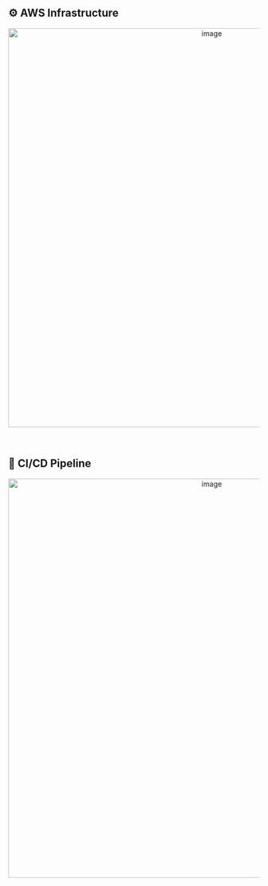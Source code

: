 ## ⚙️ AWS Infrastructure

<p align="center">
  <img width="800" alt="image" src="https://github.com/user-attachments/assets/4cd2b914-5927-46ea-add9-477020308ae4" />
</p>

&nbsp;

## 🔀 CI/CD Pipeline

<p align="center">
  <img width="800" alt="image" src="https://github.com/user-attachments/assets/8072d311-40ea-4cf8-a935-e9de52873f95" />
</p>
